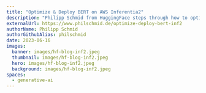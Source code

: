 ```yaml
---
title: "Optimize & Deploy BERT on AWS Inferentia2"
description: "Philipp Schmid from HuggingFace steps through how to optimize and deploy BERT on AWS Inferentia2. Reducing latency down to 4ms for BERT-base with a sequence length of 128."
externalUrl: https://www.philschmid.de/optimize-deploy-bert-inf2
authorName: Philipp Schmid
authorGithubAlias: philschmid
date: 2023-06-16
images:
  banner: images/hf-blog-inf2.jpeg
  thumbnail: images/hf-blog-inf2.jpeg
  hero: images/hf-blog-inf2.jpeg
  background: images/hf-blog-inf2.jpeg
spaces:
  - generative-ai
---
```

